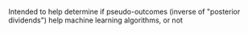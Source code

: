 
Intended to help determine if pseudo-outcomes (inverse of "posterior dividends") help machine learning algorithms, or not 

